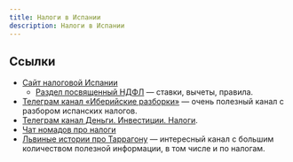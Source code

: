 ```yaml
---
title: Налоги в Испании
description: Налоги в Испании
---
```


## Ссылки

- [Сайт налоговой Испании](https://sede.agenciatributaria.gob.es/Sede/inicio.html)
  - [Раздел посвященный НДФЛ](https://sede.agenciatributaria.gob.es/Sede/Renta.html) — ставки, вычеты, правила.
- [Телеграм канал «Иберийские разборки»](https://t.me/desmontaje_iberico) — очень полезный канал с разбором испанских налогов.
- [Телеграм канал Деньги. Инвестиции. Налоги](https://t.me/eumoney).
- [Чат номадов про налоги](https://t.me/taxesnomadspain)
- [Львиные истории про Таррагону](https://t.me/lev2tarragona) — интересный канал с большим количеством полезной информации, в том числе и по налогам.
